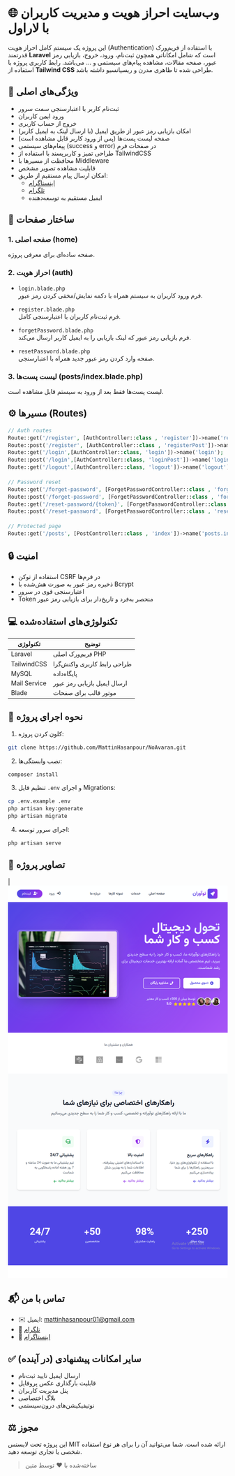 # 🌐 وب‌سایت احراز هویت و مدیریت کاربران با لاراول

این پروژه یک سیستم کامل احراز هویت (Authentication) با استفاده از فریم‌ورک قدرتمند **Laravel** است که شامل امکاناتی همچون ثبت‌نام، ورود، خروج، بازیابی رمز عبور، صفحه مقالات، مشاهده پیام‌های سیستمی و ... می‌باشد. رابط کاربری پروژه با استفاده از **Tailwind CSS** طراحی شده تا ظاهری مدرن و ریسپانسیو داشته باشد.

## 📌 ویژگی‌های اصلی

-   ثبت‌نام کاربر با اعتبارسنجی سمت سرور
-   ورود ایمن کاربران
-   خروج از حساب کاربری
-   امکان بازیابی رمز عبور از طریق ایمیل (با ارسال لینک به ایمیل کاربر)
-   صفحه لیست پست‌ها (پس از ورود کاربر قابل مشاهده است)
-   پیغام‌های سیستمی (success و error) در صفحات فرم
-   طراحی تمیز و کاربرپسند با استفاده از TailwindCSS
-   محافظت از مسیرها با Middleware
-   قابلیت مشاهده تصویر مشخص
-   امکان ارسال پیام مستقیم از طریق:
    -   [اینستاگرام](https://instagram.com/matinhasanpour_)
    -   [تلگرام](https://t.me/mattinhasanpour)
    -   ایمیل مستقیم به توسعه‌دهنده

## 📁 ساختار صفحات

### 1. صفحه اصلی (home)

صفحه ساده‌ای برای معرفی پروژه.

### 2. احراز هویت (auth)

-   `login.blade.php`  
    فرم ورود کاربران به سیستم همراه با دکمه نمایش/مخفی کردن رمز عبور.

-   `register.blade.php`  
    فرم ثبت‌نام کاربران با اعتبارسنجی کامل.

-   `forgetPassword.blade.php`  
    فرم بازیابی رمز عبور که لینک بازیابی را به ایمیل کاربر ارسال می‌کند.

-   `resetPassword.blade.php`  
    صفحه وارد کردن رمز عبور جدید همراه با اعتبارسنجی.

### 3. لیست پست‌ها (posts/index.blade.php)

لیست پست‌ها فقط بعد از ورود به سیستم قابل مشاهده است.

## ⚙️ مسیرها (Routes)

```php
// Auth routes
Route::get('/register', [AuthController::class , 'register'])->name('register');
Route::post('/register', [AuthController::class , 'registerPost'])->name('register.post');
Route::get('/login',[AuthController::class, 'login'])->name('login');
Route::post('/login',[AuthController::class, 'loginPost'])->name('login.post');
Route::get('/logout',[AuthController::class, 'logout'])->name('logout');

// Password reset
Route::get('/forget-password', [ForgetPasswordController::class , 'forgetPassword'])->name('forgetPassword');
Route::post('/forget-password', [ForgetPasswordController::class , 'forgetPasswordPost'])->name('forget.password.post');
Route::get('/reset-password/{token}', [ForgetPasswordController::class , 'resetPassword'])->name('reset.password');
Route::post('/reset-password', [ForgetPasswordController::class , 'resetPasswordPost'])->name('reset.password.post');

// Protected page
Route::get('/posts', [PostController::class , 'index'])->name('posts.index')->middleware('auth');
```

## 🔒 امنیت

-   استفاده از توکن CSRF در فرم‌ها
-   ذخیره رمز عبور به صورت هش‌شده با Bcrypt
-   اعتبارسنجی قوی در سرور
-   Token منحصر به‌فرد و تاریخ‌دار برای بازیابی رمز عبور

## 💻 تکنولوژی‌های استفاده‌شده

| تکنولوژی     | توضیح                        |
| ------------ | ---------------------------- |
| Laravel      | فریم‌ورک اصلی PHP            |
| TailwindCSS  | طراحی رابط کاربری واکنش‌گرا  |
| MySQL        | پایگاه‌داده                  |
| Mail Service | ارسال ایمیل بازیابی رمز عبور |
| Blade        | موتور قالب برای صفحات        |

## 🧪 نحوه اجرای پروژه

1. کلون کردن پروژه:

```bash
git clone https://github.com/MattinHasanpour/NoAvaran.git
```

2. نصب وابستگی‌ها:

```bash
composer install
```

3. تنظیم فایل `.env` و اجرای Migrations:

```bash
cp .env.example .env
php artisan key:generate
php artisan migrate
```

4. اجرای سرور توسعه:

```bash
php artisan serve
```

## 📸 تصاویر پروژه

| ![HomePage](public/123.png)

## 📬 تماس با من

-   ✉️ ایمیل: mattinhasanpour01@gmail.com
-   💬 [تلگرام](https://t.me/mattinhasanpour)
-   📸 [اینستاگرام](https://instagram.com/matinhasanpour_)

## ✅ سایر امکانات پیشنهادی (در آینده)

-   ارسال ایمیل تایید ثبت‌نام
-   قابلیت بارگذاری عکس پروفایل
-   پنل مدیریت کاربران
-   بلاگ اختصاصی
-   نوتیفیکیشن‌های درون‌سیستمی

## ⚖️ مجوز

این پروژه تحت لایسنس MIT ارائه شده است. شما می‌توانید آن را برای هر نوع استفاده شخصی یا تجاری توسعه دهید.

> ساخته‌شده با ❤️ توسط متین

